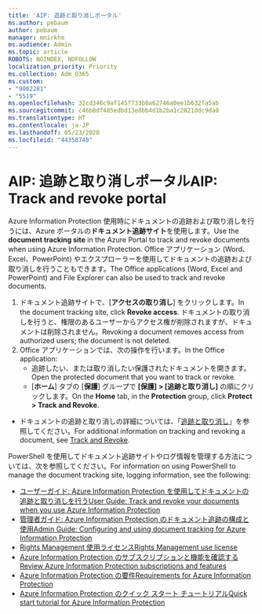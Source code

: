```yaml
---
title: 'AIP: 追跡と取り消しポータル'
ms.author: pebaum
author: pebaum
manager: mnirkhe
ms.audience: Admin
ms.topic: article
ROBOTS: NOINDEX, NOFOLLOW
localization_priority: Priority
ms.collection: Adm_O365
ms.custom:
- "9002281"
- "5519"
ms.openlocfilehash: 32cd346c9af145f733b0a62746a0ee1b632fa5ab
ms.sourcegitcommit: c46b8df485edbd13e8bb4d1b2ba1c2821ddc9da0
ms.translationtype: HT
ms.contentlocale: ja-JP
ms.lasthandoff: 05/23/2020
ms.locfileid: "44358748"
---
```

# <a name="aip-track-and-revoke-portal"></a><span data-ttu-id="ba8a7-102">AIP: 追跡と取り消しポータル</span><span class="sxs-lookup"><span data-stu-id="ba8a7-102">AIP: Track and revoke portal</span></span>

<span data-ttu-id="ba8a7-103">Azure Information Protection 使用時にドキュメントの追跡および取り消しを行うには、Azure ポータルの**ドキュメント追跡サイト**を使用します。</span><span class="sxs-lookup"><span data-stu-id="ba8a7-103">Use the **document tracking site** in the Azure Portal to track and revoke documents when using Azure Information Protection.</span></span> <span data-ttu-id="ba8a7-104">Office アプリケーション (Word、Excel、PowerPoint) やエクスプローラーを使用してドキュメントの追跡および取り消しを行うこともできます。</span><span class="sxs-lookup"><span data-stu-id="ba8a7-104">The Office applications (Word, Excel and PowerPoint) and File Explorer can also be used to track and revoke documents.</span></span>

1. <span data-ttu-id="ba8a7-105">ドキュメント追跡サイトで、[**アクセスの取り消し**] をクリックします。</span><span class="sxs-lookup"><span data-stu-id="ba8a7-105">In the document tracking site, click **Revoke access**.</span></span> <span data-ttu-id="ba8a7-106">ドキュメントの取り消しを行うと、権限のあるユーザーからアクセス権が削除されますが、ドキュメントは削除されません。</span><span class="sxs-lookup"><span data-stu-id="ba8a7-106">Revoking a document removes access from authorized users; the document is not deleted.</span></span>
2. <span data-ttu-id="ba8a7-107">Office アプリケーションでは、次の操作を行います。</span><span class="sxs-lookup"><span data-stu-id="ba8a7-107">In the Office application:</span></span>
    - <span data-ttu-id="ba8a7-108">追跡したい、または取り消したい保護されたドキュメントを開きます。</span><span class="sxs-lookup"><span data-stu-id="ba8a7-108">Open the protected document that you want to track or revoke.</span></span>
    - <span data-ttu-id="ba8a7-109">[**ホーム**] タブの [**保護**] グループで **[保護] > [追跡と取り消し]** の順にクリックします。</span><span class="sxs-lookup"><span data-stu-id="ba8a7-109">On the **Home** tab, in the **Protection** group, click **Protect > Track and Revoke**.</span></span>

- <span data-ttu-id="ba8a7-110">ドキュメントの追跡と取り消しの詳細については、「[追跡と取り消し](https://docs.microsoft.com/azure/information-protection/rms-client/client-track-revoke)」を参照してください。</span><span class="sxs-lookup"><span data-stu-id="ba8a7-110">For additional information on tracking and revoking a document, see [Track and Revoke](https://docs.microsoft.com/azure/information-protection/rms-client/client-track-revoke).</span></span>

<span data-ttu-id="ba8a7-111">PowerShell を使用してドキュメント追跡サイトやログ情報を管理する方法については、次を参照してください。</span><span class="sxs-lookup"><span data-stu-id="ba8a7-111">For information on using PowerShell to manage the document tracking site, logging information, see the following:</span></span>
- [<span data-ttu-id="ba8a7-112">ユーザーガイド: Azure Information Protection を使用してドキュメントの追跡と取り消しを行う</span><span class="sxs-lookup"><span data-stu-id="ba8a7-112">User Guide: Track and revoke your documents when you use Azure Information Protection</span></span>](https://docs.microsoft.com/azure/information-protection/rms-client/client-track-revoke)
- [<span data-ttu-id="ba8a7-113">管理者ガイド: Azure Information Protection のドキュメント追跡の構成と使用</span><span class="sxs-lookup"><span data-stu-id="ba8a7-113">Admin Guide: Configuring and using document tracking for Azure Information Protection</span></span>](https://docs.microsoft.com/azure/information-protection/rms-client/client-admin-guide-document-tracking)
- [<span data-ttu-id="ba8a7-114">Rights Management 使用ライセンス</span><span class="sxs-lookup"><span data-stu-id="ba8a7-114">Rights Management use license</span></span>](https://docs.microsoft.com/azure/information-protection/configure-usage-rights#rights-management-use-license)
- [<span data-ttu-id="ba8a7-115">Azure Information Protection のサブスクリプションと機能を確認する</span><span class="sxs-lookup"><span data-stu-id="ba8a7-115">Review Azure Information Protection subscriptions and features</span></span>](https://azure.microsoft.com/pricing/details/information-protection)
- [<span data-ttu-id="ba8a7-116">Azure Information Protection の要件</span><span class="sxs-lookup"><span data-stu-id="ba8a7-116">Requirements for Azure Information Protection</span></span>](https://docs.microsoft.com/azure/information-protection/get-started/requirements)
- [<span data-ttu-id="ba8a7-117">Azure Information Protection のクイック スタート チュートリアル</span><span class="sxs-lookup"><span data-stu-id="ba8a7-117">Quick start tutorial for Azure Information Protection</span></span>](https://docs.microsoft.com/azure/information-protection/get-started/infoprotect-quick-start-tutorial)
